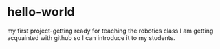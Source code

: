 # hello-world
my first project-getting ready for teaching the robotics class
I am getting acquainted with github so I can introduce it to my students.
